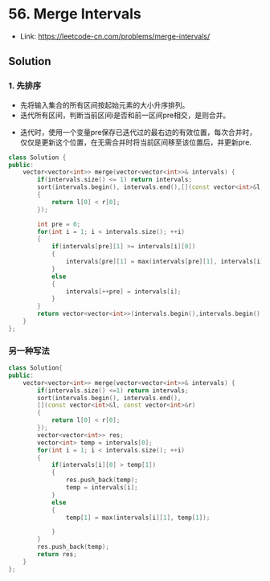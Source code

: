 # 56. Merge Intervals
* Link: https://leetcode-cn.com/problems/merge-intervals/
## Solution
### 1. 先排序
* 先将输入集合的所有区间按起始元素的大小升序排列。
* 迭代所有区间，判断当前区间i是否和前一区间pre相交，是则合并。
- 迭代时，使用一个变量pre保存已迭代过的最右边的有效位置，每次合并时，仅仅是更新这个位置，在无需合并时将当前区间移至该位置后，并更新pre.

```c++
class Solution {
public:
    vector<vector<int>> merge(vector<vector<int>>& intervals) {
        if(intervals.size() <= 1) return intervals;
        sort(intervals.begin(), intervals.end(),[](const vector<int>&l, const vector<int>&r)
        {
            return l[0] < r[0];
        });

        int pre = 0;
        for(int i = 1; i < intervals.size(); ++i)
        {
            if(intervals[pre][1] >= intervals[i][0])
            {
                intervals[pre][1] = max(intervals[pre][1], intervals[i][1]);
            }
            else
            {
                intervals[++pre] = intervals[i];
            }
        }        
        return vector<vector<int>>(intervals.begin(),intervals.begin() + pre + 1);
    }
};
```
### 另一种写法

```c++
class Solution{
public:
    vector<vector<int>> merge(vector<vector<int>>& intervals) {
        if(intervals.size() <=1) return intervals;
        sort(intervals.begin(), intervals.end(),
        [](const vector<int>&l, const vector<int>&r)
        {
            return l[0] < r[0];
        });
        vector<vector<int>> res;
        vector<int> temp = intervals[0];
        for(int i = 1; i < intervals.size(); ++i)
        {
            if(intervals[i][0] > temp[1])
            {
                res.push_back(temp);
                temp = intervals[i];
            }
            else
            {
                temp[1] = max(intervals[i][1], temp[1]);

            }
        }      
        res.push_back(temp);  
        return res;
    }
};
```
